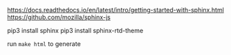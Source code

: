 https://docs.readthedocs.io/en/latest/intro/getting-started-with-sphinx.html
https://github.com/mozilla/sphinx-js

pip3 install sphinx
pip3 install sphinx-rtd-theme

run `make html` to generate
